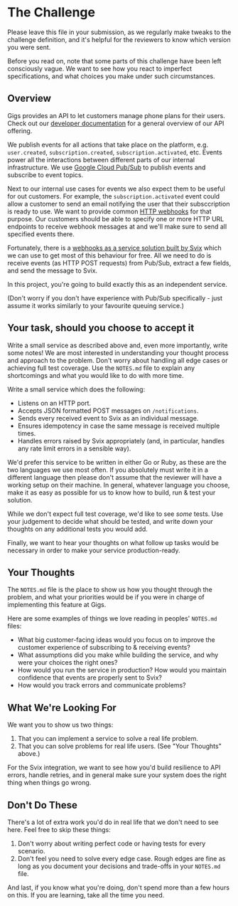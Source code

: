 # The Challenge

Please leave this file in your submission, as we regularly make tweaks to the
challenge definition, and it's helpful for the reviewers to know which version
you were sent.

Before you read on, note that some parts of this challenge have been left
consciously vague. We want to see how you react to imperfect specifications,
and what choices you make under such circumstances.

## Overview

Gigs provides an API to let customers manage phone plans for their users. Check
out our [developer documentation] for a general overview of our API offering.

We publish events for all actions that take place on the platform, e.g.
`user.created`, `subscription.created`, `subscription.activated`, etc. Events
power all the interactions between different parts of our internal
infrastructure. We use [Google Cloud Pub/Sub] to publish events and subscribe to
event topics.

Next to our internal use cases for events we also expect them to be useful for
out customers. For example, the `subscription.activated` event could allow a
customer to send an email notifying the user that their subsccription is ready
to use. We want to provide common [HTTP webhooks][webhooks] for that purpose.
Our customers should be able to specify one or more HTTP URL endpoints to
receive webhook messages at and we'll make sure to send all specified events
there.

Fortunately, there is a [webhooks as a service solution built by Svix][svix]
which we can use to get most of this behaviour for free. All we need to do is
receive events (as HTTP POST requests) from Pub/Sub, extract a few fields, and
send the message to Svix.

In this project, you're going to build exactly this as an independent service.

(Don't worry if you don't have experience with Pub/Sub specifically - just
assume it works similarly to your favourite queuing service.)

## Your task, should you choose to accept it

Write a small service as described above and, even more importantly, write some
notes! We are most interested in understanding your thought process and approach
to the problem. Don't worry about handling all edge cases or achieving full test
coverage. Use the `NOTES.md` file to explain any shortcomings and what you would
like to do with more time.

Write a small service which does the following:

* Listens on an HTTP port.
* Accepts JSON formatted POST messages on `/notifications`.
* Sends every received event to Svix as an individual message.
* Ensures idempotency in case the same message is received multiple times.
* Handles errors raised by Svix appropriately (and, in particular, handles any
  rate limit errors in a sensible way).

We'd prefer this service to be written in either Go or Ruby, as these are the
two languages we use most often. If you absolutely must write it in a different
language then please don't assume that the reviewer will have a working setup
on their machine. In general, whatever language you choose, make it as easy as
possible for us to know how to build, run & test your solution.

While we don't expect full test coverage, we'd like to see _some_ tests. Use
your judgement to decide what should be tested, and write down your thoughts on
any additional tests you would add.

Finally, we want to hear your thoughts on what follow up tasks would be
necessary in order to make your service production-ready.

## Your Thoughts

The `NOTES.md` file is the place to show us how you thought through the problem,
and what your priorities would be if you were in charge of implementing this
feature at Gigs.

Here are some examples of things we love reading in peoples' `NOTES.md` files:

* What big customer-facing ideas would you focus on to improve the customer
  experience of subscribing to & receiving events?
* What assumptions did you make while building the service, and why were your
  choices the right ones?
* How would you run the service in production? How would you maintain confidence
  that events are properly sent to Svix?
* How would you track errors and communicate problems?

## What We're Looking For

We want you to show us two things:

1. That you can implement a service to solve a real life problem.
1. That you can solve problems for real life users. (See "Your Thoughts" above.)

For the Svix integration, we want to see how you'd build resilience to API
errors, handle retries, and in general make sure your system does the right
thing when things go wrong.

## Don't Do These

There's a lot of extra work you'd do in real life that we don't need to see
here. Feel free to skip these things:

1. Don't worry about writing perfect code or having tests for every scenario.
2. Don't feel you need to solve every edge case. Rough edges are fine as long as
   you document your decisions and trade-offs in your `NOTES.md` file.

And last, if you know what you're doing, don't spend more than a few hours on
this. If you are learning, take all the time you need.

[developer documentation]: https://developers.gigs.com/docs/api/35a6c0eba105a-quickstart
[Google Cloud Pub/Sub]: https://cloud.google.com/pubsub/docs/overview
[svix]: https://www.svix.com/
[webhooks]: https://webhooks.fyi/
